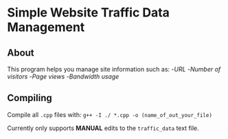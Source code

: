 # Simple Website Traffic Data Management

## About
This program helps you manage site information such as:
-*URL*
-*Number of visitors*
-*Page views*
-*Bandwidth usage*

## Compiling
Compile all `.cpp` files with: `g++ -I ./ *.cpp -o (name_of_out_your_file)`

Currently only supports **MANUAL** edits to the `traffic_data` text file.
